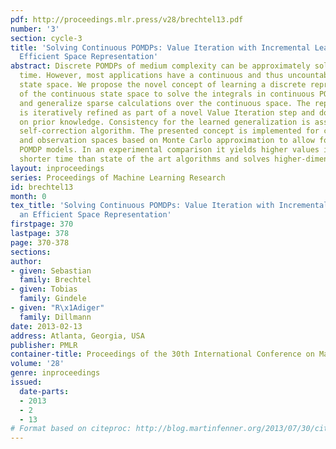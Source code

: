 ```yaml
---
pdf: http://proceedings.mlr.press/v28/brechtel13.pdf
number: '3'
section: cycle-3
title: 'Solving Continuous POMDPs: Value Iteration with Incremental Learning of an
  Efficient Space Representation'
abstract: Discrete POMDPs of medium complexity can be approximately solved in reasonable
  time. However, most applications have a continuous and thus uncountably infinite
  state space. We propose the novel concept of learning a discrete representation
  of the continuous state space to solve the integrals in continuous POMDPs efficiently
  and generalize sparse calculations over the continuous space. The representation
  is iteratively refined as part of a novel Value Iteration step and does not depend
  on prior knowledge. Consistency for the learned generalization is asserted by a
  self-correction algorithm. The presented concept is implemented for continuous state
  and observation spaces based on Monte Carlo approximation to allow for arbitrary
  POMDP models. In an experimental comparison it yields higher values in significantly
  shorter time than state of the art algorithms and solves higher-dimensional problems.
layout: inproceedings
series: Proceedings of Machine Learning Research
id: brechtel13
month: 0
tex_title: 'Solving Continuous POMDPs: Value Iteration with Incremental Learning of
  an Efficient Space Representation'
firstpage: 370
lastpage: 378
page: 370-378
sections: 
author:
- given: Sebastian
  family: Brechtel
- given: Tobias
  family: Gindele
- given: "R\x1Adiger"
  family: Dillmann
date: 2013-02-13
address: Atlanta, Georgia, USA
publisher: PMLR
container-title: Proceedings of the 30th International Conference on Machine Learning
volume: '28'
genre: inproceedings
issued:
  date-parts:
  - 2013
  - 2
  - 13
# Format based on citeproc: http://blog.martinfenner.org/2013/07/30/citeproc-yaml-for-bibliographies/
---
```

